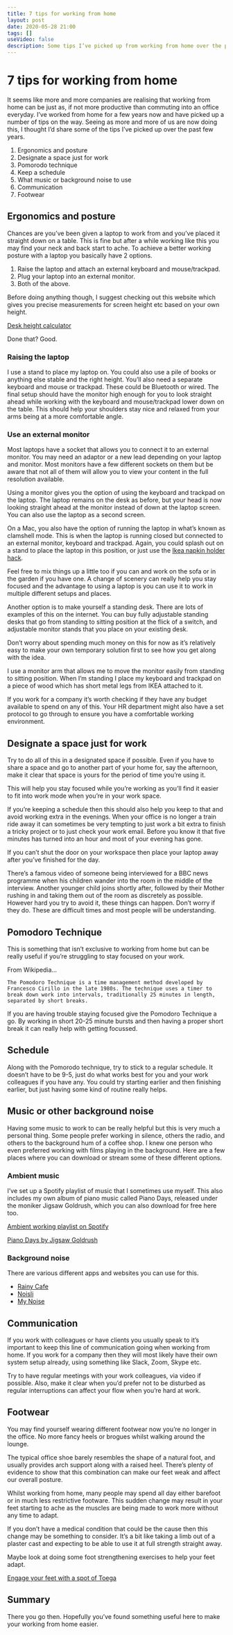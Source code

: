 ```yaml
---
title: 7 tips for working from home
layout: post
date: 2020-05-28 21:00
tags: []
useVideo: false
description: Some tips I’ve picked up from working from home over the past few years, including posture, keeping to a schedule and background music. 
---
```



# 7 tips for working from home 

It seems like more and more companies are realising that working from home can be just as, if not more productive than commuting into an office everyday. I’ve worked from home for a few years now and have picked up a number of tips on the way. Seeing as more and more of us are now doing this, I thought I’d share some of the tips I’ve picked up over the past few years. 

1. Ergonomics and posture
2. Designate a space just for work
3. Pomorodo technique
4. Keep a schedule
5. What music or background noise to use
6. Communication
7. Footwear


## Ergonomics and posture
Chances are you’ve been given a laptop to work from and you’ve placed it straight down on a table. This is fine but after a while working like this you may find your neck and back start to ache. To achieve a better working posture with a laptop you basically have 2 options. 

1. Raise the laptop and attach an external keyboard and mouse/trackpad. 
2. Plug your laptop into an external monitor. 
3. Both of the above. 

Before doing anything though, I suggest checking out this website which gives you precise measurements for screen height etc based on your own height. 

[Desk height calculator](https://www.ergotron.com/en-gb/tools/workspace-planner)

Done that? Good. 

### Raising the laptop
I use a stand to place my laptop on. You could also use a pile of books or anything else stable and the right height. You’ll also need a separate keyboard and mouse or trackpad. These could be Bluetooth or wired. The final setup should have the monitor high enough for you to look straight ahead while working with the keyboard and mouse/trackpad lower down on the table. This should help your shoulders stay nice and relaxed from your arms being at a more comfortable angle.

### Use an external monitor
Most laptops have a socket that allows you to connect it to an external monitor. You may need an adaptor or a new lead depending on your laptop and monitor. Most monitors have a few different sockets on them but be aware that not all of them will allow you to view your content in the full resolution available. 

Using a monitor gives you the option of using the keyboard and trackpad on the laptop. The laptop remains on the desk as before, but your head is now looking straight ahead at the monitor instead of down at the laptop screen. You can also use the laptop as a second screen. 

On a Mac, you also have the option of running the laptop in what’s known as clamshell mode. This is when the laptop is running closed but connected to an external monitor, keyboard and trackpad. Again, you could splash out on a stand to place the laptop in this position, or just use the [Ikea napkin holder hack](https://osxdaily.com/2011/03/16/use-a-2-ikea-napkin-holder-as-a-vertical-macbook-stand/). 

Feel free to mix things up a little too if you can and work on the sofa or in the garden if you have one. A change of scenery can really help you stay focused and the advantage to using a laptop is you can use it to work in multiple different setups and places. 

Another option is to make yourself a standing desk. There are lots of examples of this on the internet. You can buy fully adjustable standing desks that go from standing to sitting position at the flick of a switch, and adjustable monitor stands that you place on your existing desk. 

Don’t worry about spending much money on this for now as it’s relatively easy to make your own temporary solution first to see how you get along with the idea. 

I use a monitor arm that allows me to move the monitor easily from standing to sitting position. When I’m standing I place my keyboard and trackpad on a piece of wood which has short metal legs from IKEA attached to it. 

If you work for a company it’s worth checking if they have any budget available to spend on any of this. Your HR department might also have a set protocol to go through to ensure you have a comfortable working environment. 

## Designate a space just for work

Try to do all of this in a designated space if possible. Even if you have to share a space and go to another part of your home for, say the afternoon, make it clear that space is yours for the period of time you’re using it. 

This will help you stay focused while you’re working as you’ll find it easier to fit into work mode when you’re in your work space. 

If you’re keeping a schedule then this should also help you keep to that and avoid working extra in the evenings. When your office is no longer a train ride away it can sometimes be very tempting to just work a bit extra to finish a tricky project or to just check your work email. Before you know it that five minutes has turned into an hour and most of your evening has gone. 

If you can’t shut the door on your workspace then place your laptop away after you’ve finished for the day. 

There’s a famous video of someone being interviewed for a BBC news programme when his children wander into the room in the middle of the interview. Another younger child joins shortly after, followed by their Mother rushing in and taking them out of the room as discretely as possible. However hard you try to avoid it, these things can happen. Don’t worry if they do. These are difficult times and most people will be understanding. 


## Pomodoro Technique
This is something that isn’t exclusive to working from home but can be really useful if you’re struggling to stay focused on your work. 

From Wikipedia...

	The Pomodoro Technique is a time management method developed by Francesco Cirillo in the late 1980s. The technique uses a timer to break down work into intervals, traditionally 25 minutes in length, separated by short breaks. 

If you are having trouble staying focused give the Pomodoro Technique a go. By working in short 20-25 minute bursts and then having a proper short break it can really help with getting focussed. 


## Schedule 
Along with the Pomorodo technique, try to stick to a regular schedule. It doesn’t have to be 9-5, just do what works best for you and your work colleagues if you have any. You could try starting earlier and then finishing earlier, but just having some kind of routine really helps. 

## Music or other background noise
Having some music to work to can be really helpful but this is very much a personal thing. Some people prefer working in silence, others the radio, and others to the background hum of a coffee shop. I knew one person who even preferred working with films playing in the background. Here are a few places where you can download or stream some of these different options. 

### Ambient music
I’ve set up a Spotify playlist of music that I sometimes use myself. This also includes my own album of piano music called Piano Days, released under the moniker Jigsaw Goldrush, which you can also download for free here too. 

[Ambient working playlist on Spotify](https://open.spotify.com/user/sugardrum/playlist/2IcE1M7PJ3t5Y2HMaHT7RA?si=fe_zmes9RBi08vfKRw7t4Q)

[Piano Days by Jigsaw Goldrush](https://www.jigsawgoldrush.com/)

### Background noise
There are various different apps and websites you can use for this. 

- [Rainy Cafe](https://rainycafe.com/)
- [Noisli](https://www.noisli.com/)
- [My Noise](https://mynoise.net/)

## Communication 
If you work with colleagues or have clients you usually speak to it’s important to keep this line of communication going when working from home. If you work for a company then they will most likely have their own system setup already, using something like Slack, Zoom, Skype etc. 

Try to have regular meetings with your work colleagues, via video if possible. Also, make it clear when you’d prefer not to be disturbed as regular interruptions can affect your flow when you’re hard at work. 

## Footwear
You may find yourself wearing different footwear now you’re no longer in the office. No more fancy heels or brogues whilst walking around the lounge. 

The typical office shoe barely resembles the shape of a natural foot, and usually provides arch support along with a raised heel. There’s plenty of evidence to show that this combination can make our feet weak and affect our overall posture. 

Whilst working from home, many people may spend all day either barefoot or in much less restrictive footware. This sudden change may result in your feet starting to ache as the muscles are being made to work more without any time to adapt. 

If you don’t have a medical condition that could be the cause then this change may be something to consider. It’s a bit like taking a limb out of a plaster cast and expecting to be able to use it at full strength straight away.

Maybe look at doing some foot strengthening exercises to help your feet adapt. 

[Engage your feet with a spot of Toega](https://www.vivobarefoot.com/uk/blog/december-2014/engage-your-feet-with-a-spot-of-toega)

## Summary
There you go then. Hopefully you’ve found something useful here to make your working from home easier. 

